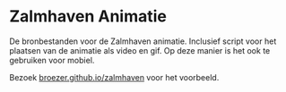 Zalmhaven Animatie
=============================

De bronbestanden voor de Zalmhaven animatie.
Inclusief script voor het plaatsen van de animatie als video en gif.
Op deze manier is het ook te gebruiken voor mobiel.

Bezoek [broezer.github.io/zalmhaven](http://broezer.github.io/zalmhaven) voor het voorbeeld.
